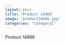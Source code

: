 ```yaml
---
layout: post
title: "Product 14966"
image: "product14966.jpg"
categories: "category1"
---
```

Product 14966
